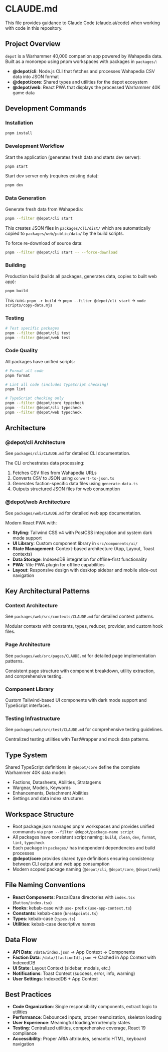 # CLAUDE.md

This file provides guidance to Claude Code (claude.ai/code) when working with code in this repository.

## Project Overview

`depot` is a Warhammer 40,000 companion app powered by Wahapedia data. Built as a monorepo using pnpm workspaces with packages in `packages/`:

- **@depot/cli**: Node.js CLI that fetches and processes Wahapedia CSV data into JSON format
- **@depot/core**: Shared types and utilities for the depot ecosystem  
- **@depot/web**: React PWA that displays the processed Warhammer 40K game data

## Development Commands

### Installation
```bash
pnpm install
```

### Development Workflow
Start the application (generates fresh data and starts dev server):
```bash
pnpm start
```

Start dev server only (requires existing data):
```bash
pnpm dev
```

### Data Generation
Generate fresh data from Wahapedia:
```bash
pnpm --filter @depot/cli start
```
This creates JSON files in `packages/cli/dist/` which are automatically copied to `packages/web/public/data/` by the build scripts.

To force re-download of source data:
```bash
pnpm --filter @depot/cli start -- --force-download
```

### Building
Production build (builds all packages, generates data, copies to built web app):
```bash
pnpm build
```

This runs: `pnpm -r build` → `pnpm --filter @depot/cli start` → `node scripts/copy-data.mjs`

### Testing
```bash
# Test specific packages
pnpm --filter @depot/cli test
pnpm --filter @depot/web test
```

### Code Quality
All packages have unified scripts:
```bash
# Format all code
pnpm format

# Lint all code (includes TypeScript checking)
pnpm lint

# TypeScript checking only
pnpm --filter @depot/core typecheck
pnpm --filter @depot/cli typecheck
pnpm --filter @depot/web typecheck
```

## Architecture

### @depot/cli Architecture
See `packages/cli/CLAUDE.md` for detailed CLI documentation.

The CLI orchestrates data processing:
1. Fetches CSV files from Wahapedia URLs
2. Converts CSV to JSON using `convert-to-json.ts`
3. Generates faction-specific data files using `generate-data.ts`
4. Outputs structured JSON files for web consumption

### @depot/web Architecture
See `packages/web/CLAUDE.md` for detailed web app documentation.

Modern React PWA with:
- **Styling**: Tailwind CSS v4 with PostCSS integration and system dark mode support
- **UI Library**: Custom component library in `src/components/ui/`
- **State Management**: Context-based architecture (App, Layout, Toast contexts)
- **Data Storage**: IndexedDB integration for offline-first functionality
- **PWA**: Vite PWA plugin for offline capabilities
- **Layout**: Responsive design with desktop sidebar and mobile slide-out navigation

## Key Architectural Patterns

### Context Architecture
See `packages/web/src/contexts/CLAUDE.md` for detailed context patterns.

Modular contexts with constants, types, reducer, provider, and custom hook files.

### Page Architecture
See `packages/web/src/pages/CLAUDE.md` for detailed page implementation patterns.

Consistent page structure with component breakdown, utility extraction, and comprehensive testing.

### Component Library
Custom Tailwind-based UI components with dark mode support and TypeScript interfaces.

### Testing Infrastructure
See `packages/web/src/test/CLAUDE.md` for comprehensive testing guidelines.

Centralized testing utilities with TestWrapper and mock data patterns.

## Type System
Shared TypeScript definitions in `@depot/core` define the complete Warhammer 40K data model:
- Factions, Datasheets, Abilities, Stratagems
- Wargear, Models, Keywords
- Enhancements, Detachment Abilities
- Settings and data index structures

## Workspace Structure
- Root package.json manages pnpm workspaces and provides unified commands via `pnpm --filter @depot/package-name script`
- All packages have consistent script naming: `build`, `clean`, `dev`, `format`, `lint`, `typecheck`
- Each package in `packages/` has independent dependencies and build processes
- **@depot/core** provides shared type definitions ensuring consistency between CLI output and web app consumption
- Modern scoped package naming (`@depot/cli`, `@depot/core`, `@depot/web`)

## File Naming Conventions
- **React Components**: PascalCase directories with `index.tsx` (`Button/index.tsx`)
- **Hooks**: kebab-case with `use-` prefix (`use-app-context.ts`)
- **Constants**: kebab-case (`breakpoints.ts`)
- **Types**: kebab-case (`types.ts`)
- **Utilities**: kebab-case descriptive names

## Data Flow
- **API Data**: `/data/index.json` → App Context → Components
- **Faction Data**: `/data/[factionId].json` → Cached in App Context with IndexedDB
- **UI State**: Layout Context (sidebar, modals, etc.)
- **Notifications**: Toast Context (success, error, info, warning)
- **User Settings**: IndexedDB + App Context

## Best Practices
- **Code Organization**: Single responsibility components, extract logic to utilities
- **Performance**: Debounced inputs, proper memoization, skeleton loading
- **User Experience**: Meaningful loading/error/empty states
- **Testing**: Centralized utilities, comprehensive coverage, React 19 compliance
- **Accessibility**: Proper ARIA attributes, semantic HTML, keyboard navigation